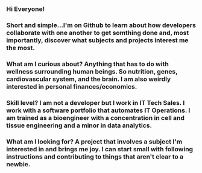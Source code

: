 ### Hi Everyone!  

### Short and simple...I'm on Github to learn about how developers collaborate with one another to get somthing done and, most importantly, discover what subjects and projects interest me the most. 

### What am I curious about?  Anything that has to do with wellness surrounding human beings. So nutrition, genes, cardiovascular system, and the brain.  I am also weirdly interested in personal finances/economics. 

### Skill level?  I am not a developer but I work in IT Tech Sales.  I work with a software portfolio that automates IT Operations.  I am trained as a bioengineer with a concentration in cell and tissue engineering and a minor in data analytics. 

### What am I looking for? A project that involves a subject I'm interested in and brings me joy.  I can start small with following instructions and contributing to things that aren't clear to a newbie. 

<!--
**cakezys890/cakezys890** is a ✨ _special_ ✨ repository because its `README.md` (this file) appears on your GitHub profile.

Here are some ideas to get you started:

- 🔭 I’m currently working on ...
- 🌱 I’m currently learning ...
- 👯 I’m looking to collaborate on ...
- 🤔 I’m looking for help with ...
- 💬 Ask me about ...
- 📫 How to reach me: ...
- 😄 Pronouns: ...
- ⚡ Fun fact: ...
-->
